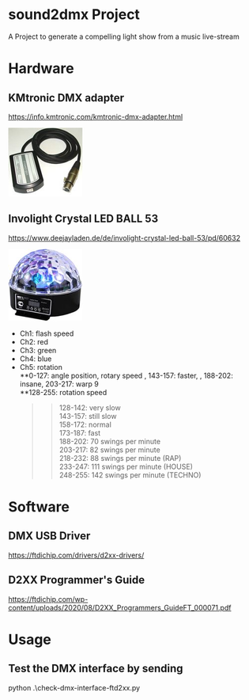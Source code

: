 # sound2dmx Project
A Project to generate a compelling light show from a music live-stream

# Hardware
## KMtronic DMX adapter
https://info.kmtronic.com/kmtronic-dmx-adapter.html

![KMtronic DMX adapter](./images/kmtronic-usb-dmx-thumb.jpg)

## Involight Crystal LED BALL 53
https://www.deejayladen.de/de/involight-crystal-led-ball-53/pd/60632

![Involight Crystal LED BALL 53](./images/involight-crystal-led-ball-53-thumb.jpg)

* Ch1: flash speed <br>
* Ch2: red <br>
* Ch3: green <br>
* Ch4: blue <br>
* Ch5: rotation <br>
  **0-127: angle position, rotary speed , 143-157: faster, , 188-202: insane, 203-217: warp 9 <br>
  **128-255: rotation speed <br>
    >>128-142: very slow <br>
    >>143-157: still slow <br>
    >>158-172: normal <br>
    >>173-187: fast <br>
    >>188-202: 70 swings per minute <br>
    >>203-217: 82 swings per minute <br>
    >>218-232: 88 swings per minute (RAP) <br>
    >>233-247: 111 swings per minute (HOUSE) <br>
    >>248-255: 142 swings per minute (TECHNO) <br>
  
# Software
## DMX USB Driver
https://ftdichip.com/drivers/d2xx-drivers/

## D2XX Programmer's Guide
https://ftdichip.com/wp-content/uploads/2020/08/D2XX_Programmers_GuideFT_000071.pdf


# Usage
## Test the DMX interface by sending 
python .\check-dmx-interface-ftd2xx.py
